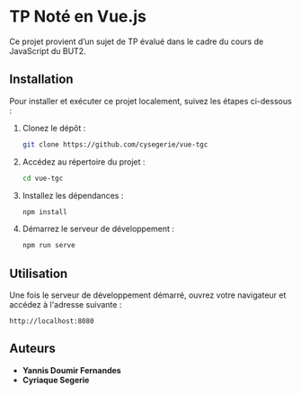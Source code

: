 # TP Noté en Vue.js

Ce projet provient d’un sujet de TP évalué dans le cadre du cours de JavaScript du BUT2.

## Installation

Pour installer et exécuter ce projet localement, suivez les étapes ci-dessous :

1. Clonez le dépôt :
    ```bash
    git clone https://github.com/cysegerie/vue-tgc
    ```
2. Accédez au répertoire du projet :
    ```bash
    cd vue-tgc
    ```
3. Installez les dépendances :
    ```bash
    npm install
    ```
4. Démarrez le serveur de développement :
    ```bash
    npm run serve
    ```

## Utilisation

Une fois le serveur de développement démarré, ouvrez votre navigateur et accédez à l'adresse suivante :
```
http://localhost:8080
```

## Auteurs

- **Yannis Doumir Fernandes**
- **Cyriaque Segerie**
